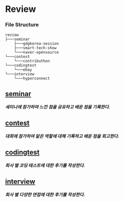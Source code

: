 # Review

### File Structure

```
review
├───seminar
	├───gdgkorea-session
	├───smart-tech-show
	└───naver-opensource
└───contest
	└───contributhon
└───codingtest
	└───ebay
└───interview
	└───hyperconnect
```

## [seminar](/review/seminar/)  

##### 세미나에 참가하며 느낀 점을 공유하고 배운 점을 기록한다.    

## [contest](/review/contest/)  

##### 대회에 참가하여 맡은 역할에 대해 기록하고 배운 점을 회고한다.  

## [codingtest](/review/codingtest/)

##### 회사 별 코딩 테스트에 대한 후기를 작성한다.  

## [interview](/review/interview/)

##### 회사 별 다양한 면접에 대한 후기를 작성한다.

